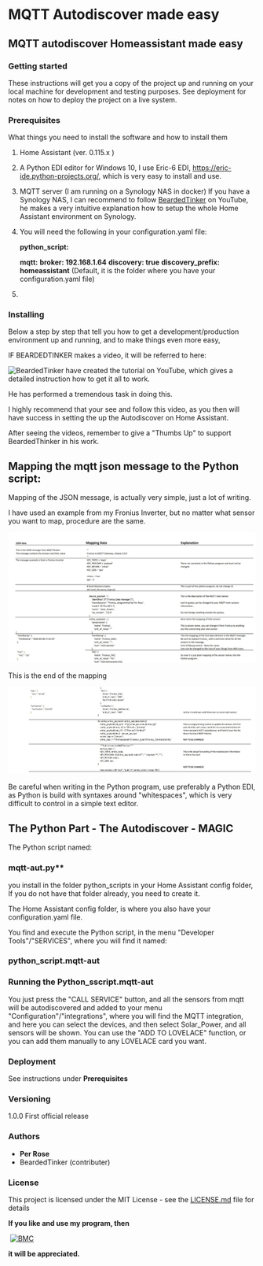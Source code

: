 # MQTT Autodiscover made easy

## MQTT autodiscover Homeassistant made easy



### Getting started

These instructions will get you a copy of the project up and running on your local machine for development and testing purposes. See deployment for notes on how to deploy the project on a live system.

### Prerequisites

What things you need to install the software and how to install them

1. Home Assistant (ver. 0.115.x )

2. A Python EDI editor for Windows 10, I use Eric-6 EDI, https://eric-ide.python-projects.org/, which is very easy to install and use.

3. MQTT server (I am running on a Synology NAS in docker)
   If you have a Synology NAS, I can recommend to follow [BeardedTinker](https://www.youtube.com/channel/UCuqokNoK8ZFNQdXxvlE129g) on YouTube, he makes a very intuitive explanation how to setup the whole Home Assistant environment on Synology.   

4. You will need the following in your configuration.yaml file: 

   **python_script:**

   **mqtt:**
     **broker: 192.168.1.64**
     **discovery: true**
     **discovery_prefix: homeassistant** (Default, it is the folder where you have your configuration.yaml file)

5. [](https://https://www.youtube.com/channel/UCuqokNoK8ZFNQdXxvlE129g)

   

### Installing

Below a step by step that tell you how to get a development/production environment up and running, and to make things even more easy,

IF BEARDEDTINKER makes a video, it will be referred to here: 

![BeardedTinker](https://www.youtube.com/channel/UCuqokNoK8ZFNQdXxvlE129g)  have created the tutorial on YouTube, which gives a detailed instruction how to get it all to work.

He has performed a tremendous task in doing this.

I highly recommend that your see and follow this video, as you then will have success in setting the up the Autodiscover on Home Assistant.

After seeing the videos, remember to give a "Thumbs Up" to support BeardedThinker in his work.

## Mapping the mqtt json message to the Python script:

Mapping of the JSON message, is actually very simple, just a lot of writing.

I have used an example from my Fronius Inverter, but no matter what sensor you want to map, procedure are the same.

![](https://github.com/pesor/mqtt-autodiscover/blob/main/images/Mapping-1.JPG)

This is the end of the mapping

![](https://github.com/pesor/mqtt-autodiscover/blob/main/images/Mapping-2.JPG)

Be careful when writing in the Python program, use preferably a Python EDI, as Python is build with syntaxes around "whitespaces", which is very difficult to control in a simple text editor.



## The Python Part - The Autodiscover - MAGIC

The Python script named: 

### 																																		mqtt-aut.py**

you install in the folder python_scripts in your Home Assistant config folder, If you do not have that folder already, you need to create it. 

The Home Assistant config folder, is where you also have your configuration.yaml file.

You find and execute the Python script, in the menu "Developer Tools"/"SERVICES", where you will find it named:

### 																							python_script.mqtt-aut



### **Running the Python_sscript.mqtt-aut**

You just press the "CALL SERVICE" button, and all the sensors from mqtt will be autodiscovered and added to your menu "Configuration"/"integrations", where you will find the MQTT integration, and here you can select the devices, and then select Solar_Power, and all sensors will be shown. You can use the "ADD TO LOVELACE" function, or you can add them manually to any LOVELACE card you want.

### Deployment

See instructions under **Prerequisites**

### Versioning

1.0.0 First official release

### Authors

* **Per Rose** 
* BeardedTinker (contributer)

### License

This project is licensed under the MIT License - see the [LICENSE.md](LICENSE.md) file for details



**If you like and use my program, then** 

​       [![BMC](https://www.buymeacoffee.com/assets/img/custom_images/white_img.png)](https://www.buymeacoffee.com/pesor)

**it will be appreciated.**



